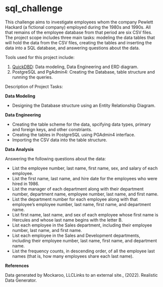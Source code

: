 # sql_challenge

This challenge aims to investigate employees whom the company Pewlett Hackard (a fictional company) employed during the 1980s and 1990s. All that remains of the employee database from that period are six CSV files. The project scope includes three main tasks: modeling the data tables that will hold the data from the CSV files, creating the tables and inserting the data into a SQL database, and answering questions about the data.


Tools used for this project include:
1. [QuickDBD](https://app.quickdatabasediagrams.com/#/): Data modeling, Data Engineering and ERD diagram.
2. PostgreSQL and PgAdmin4: Creating the Database, table structure and running the queries.


Description of Project Tasks:

**Data Modeling**
 * Designing the Database structure using an Entity Relationship Diagram.


**Data Engineering**
* Creating the table scheme for the data, spcifying data types, primary and foreign keys, and other constriants.
* Creating the tables in PostgreSQL using PGAdmin4 interface.
* Importing the CSV data into the table structure.


**Data Analysis**

Answering the following questions about the data:
* List the employee number, last name, first name, sex, and salary of each employee.
* List the first name, last name, and hire date for the employees who were hired in 1986.
* List the manager of each department along with their department number, department name, employee number, last name, and first name.
* List the department number for each employee along with that employee’s employee number, last name, first name, and department name.
* List first name, last name, and sex of each employee whose first name is Hercules and whose last name begins with the letter B.
* List each employee in the Sales department, including their employee number, last name, and first name.
* List each employee in the Sales and Development departments, including their employee number, last name, first name, and department name.
* List the frequency counts, in descending order, of all the employee last names (that is, how many employees share each last name).



**References**

Data generated by Mockaroo, LLCLinks to an external site., (2022). Realistic Data Generator.

